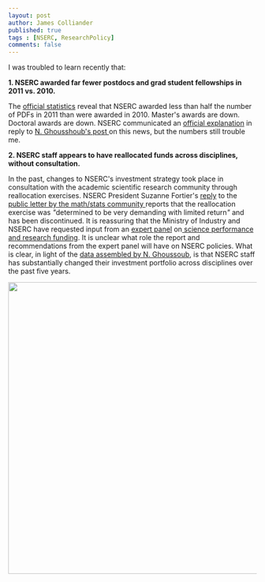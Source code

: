 ```yaml
---
layout: post
author: James Colliander
published: true
tags : [NSERC, ResearchPolicy]
comments: false
---
```


<!-- -->

I was troubled to learn recently that:

<strong>1. NSERC awarded far fewer postdocs and grad student fellowships in 2011 vs. 2010.</strong>

The <a href="http://www.nserc-crsng.gc.ca/NSERC-CRSNG/FundingDecisions-DecisionsFinancement/ScholarshipsAndFellowships-ConcoursDeBourses/index_eng.asp?Year=2011">official statistics</a> reveal that NSERC awarded less than half the number of PDFs in 2011 than were awarded in 2010. Master's awards are down. Doctoral awards are down. NSERC communicated an <a href="http://nghoussoub.com/2011/07/26/nserc-explains-the-drop-in-2011-cgs-pgs-and-pdf-numbers/">official explanation</a> in reply to <a href="http://nghoussoub.com/2011/07/20/nsercs-scholarships-and-fellowships-policy-shift-or-collateral-damage/">N. Ghousshoub's post </a>on this news, but the numbers still trouble me.

<strong>2. NSERC staff appears to have reallocated funds across disciplines, without consultation.</strong>

In the past, changes to NSERC's investment strategy  took place in consultation with the academic scientific research community through reallocation exercises. NSERC President Suzanne Fortier's <a href="https://nmlc.math.ca/blogs/NSERC_Liaison_Committee/s-fortier-reply-2/">reply</a><em> </em> to the <a href="https://nmlc.math.ca/blogs/NSERC_Liaison_Committee/">public letter by the math/stats community </a>reports that the reallocation exercise was <em>"</em>determined to be very demanding with limited return<em>" </em>and has been discontinued. It is reassuring that the Ministry of Industry and NSERC have requested input from an <a href="http://www.scienceadvice.ca/en/assessments/in-progress/science-performance/expert-panel.aspx">expert panel</a> on<a href="http://www.scienceadvice.ca/en/assessments/in-progress/science-performance.aspx"> science performance and research funding</a>. It is unclear what role the report and recommendations from the expert panel will have on NSERC policies. What is clear, in light of the <a href="http://nghoussoub.com/2011/07/28/the-decline-in-discovery-grants-budgets-also-begs-for-an-explanation/">data assembled by N. Ghoussoub</a>, is that NSERC staff has substantially changed their investment portfolio across disciplines over the past five years.

<a href="http://blog.math.toronto.edu/colliand/files/2011/07/fybcto.jpeg"><img class="size-large wp-image-384 alignleft" src="http://blog.math.toronto.edu/colliand/files/2011/07/fybcto-1024x844.jpg" alt="" width="717" height="591" /></a>

&nbsp;

&nbsp;